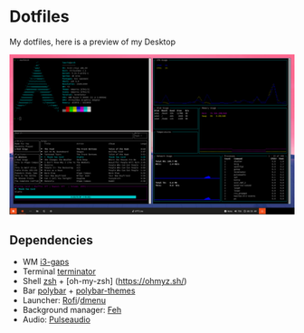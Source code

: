 # Dotfiles
My dotfiles, here is a preview of my Desktop

![screenshot](images/screenshot.png)

## Dependencies
- WM [i3-gaps](https://aur.archlinux.org/packages/i3-gaps/)
- Terminal [terminator](https://archlinux.org/packages/community/any/terminator/)
- Shell [zsh](https://wiki.archlinux.org/index.php/zsh) + [oh-my-zsh] (https://ohmyz.sh/)
- Bar [polybar](https://wiki.archlinux.org/index.php/Polybar) + [polybar-themes](https://github.com/adi1090x/polybar-themes)
- Launcher: [Rofi](https://wiki.archlinux.org/index.php/Rofi)/[dmenu](https://tools.suckless.org/dmenu/)
- Background manager: [Feh](https://feh.finalrewind.org/)
- Audio: [Pulseaudio](https://en.wikipedia.org/wiki/PulseAudio)
